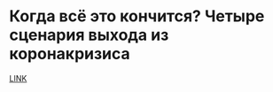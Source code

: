 # Когда всё это кончится? Четыре сценария выхода из коронакризиса



[LINK](https://varlamov.ru/3847049.html)